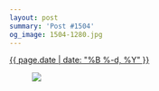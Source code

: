 ```yaml
---
layout: post
summary: 'Post #1504'
og_image: 1504-1280.jpg
---
```


<div class="post">
 <time>
  <a href="/1504">
   {{ page.date | date: "%B %-d, %Y" }}
  </a>
 </time>
 <a href="/1504">
  <figure data-taken="10/26/2021">
   <img sizes="(min-width: 700px) 50vw, calc(100vw - 2rem)" src="{{ site.assets_url }}/1504-640.jpg" srcset="{{ site.assets_url }}/1504-320.jpg 320w, {{ site.assets_url }}/1504-640.jpg 640w, {{ site.assets_url }}/1504-960.jpg 960w, {{ site.assets_url }}/1504-1280.jpg 1280w"/>
  </figure>
 </a>
</div>
